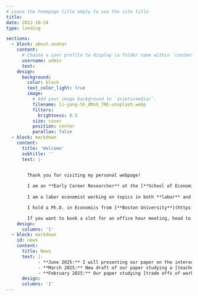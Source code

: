 ```yaml
---
# Leave the homepage title empty to use the site title
title:
date: 2022-10-24
type: landing

sections:
  - block: about.avatar
    content:
      # Choose a user profile to display (a folder name within `content/authors/`)
      username: admin
      text: 
    design:
      background:
        color: black
        text_color_light: true
        image:
          # Add your image background to `assets/media/`.
          filename: li-yang-5h_dMuX_7RE-unsplash.webp
          filters:
            brightness: 0.5
          size: cover
          position: center
          parallax: false
  - block: markdown
    content:
      title: 'Welcome'
      subtitle: ''
      text: |-


        Thank you for visiting my personal webpage! 
        
        I am an **Early Career Researcher** at the [**School of Economics of the University of Edinburgh**](https://www.ed.ac.uk/economics). 
        
        I am a labor economist working on topics in both **labor** and **development economics**. I am particularly interested in issues related to gender inequality, skill acquisition, and education.

        I hold a Ph.D. in Economics from [**Boston University**](https://www.bu.edu/econ/). I pronounce my name as [ˈse.saɾ].

        If you want to book a slot for an office hour meeting, head to the [teaching page](/teaching/#office-hours) for information about the schedule and the booking link.
    design:
      columns: '1'
  - block: markdown
    id: news
    content:
      title: News
      text: |-
            - **June 2025:** I will presenting our paper on the interaction between [education and skill use](/research/#skill-use) at the AASLE-SOLE-EALE Joint Conference in Toronto.
            - **March 2025:** New draft of our paper studying a [teacher training intervention](https://cesarlgm.github.io/documents/papers/garroHilmy_smk.pdf) in Indonesian vocational high schools.
            - **February 2025:** Our paper studying [trade offs of workplace amenities](https://cesarlgm.github.io/documents/papers/workhours.pdf) is forthcoming at AEA P&P. 
      design:
      columns: '1'
---
```

